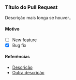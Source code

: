 ### Título do Pull Request

Descrição mais longa se houver..

#### Motivo

- [ ] New feature
- [x] Bug fix

#### Referências
- [Descrição]()
- [Outra descrição]()
